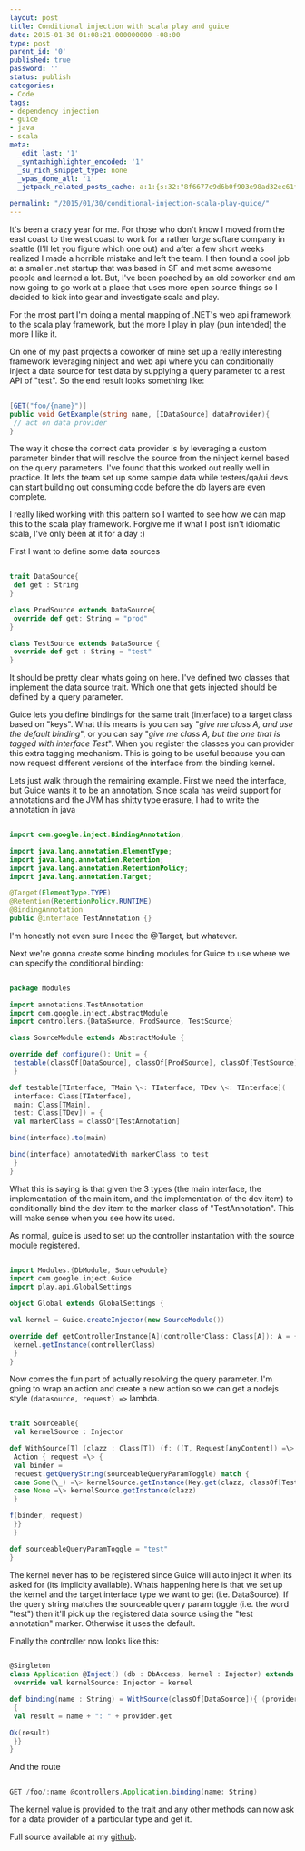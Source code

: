 ```yaml
---
layout: post
title: Conditional injection with scala play and guice
date: 2015-01-30 01:08:21.000000000 -08:00
type: post
parent_id: '0'
published: true
password: ''
status: publish
categories:
- Code
tags:
- dependency injection
- guice
- java
- scala
meta:
  _edit_last: '1'
  _syntaxhighlighter_encoded: '1'
  _su_rich_snippet_type: none
  _wpas_done_all: '1'
  _jetpack_related_posts_cache: a:1:{s:32:"8f6677c9d6b0f903e98ad32ec61f8deb";a:2:{s:7:"expires";i:1557884187;s:7:"payload";a:3:{i:0;a:1:{s:2:"id";i:4939;}i:1;a:1:{s:2:"id";i:4961;}i:2;a:1:{s:2:"id";i:4919;}}}}

permalink: "/2015/01/30/conditional-injection-scala-play-guice/"
---
```

It's been a crazy year for me. For those who don't know I moved from the east coast to the west coast to work for a rather _large_ softare company in seattle (I'll let you figure which one out) and after a few short weeks realized I made a horrible mistake and left the team. I then found a cool job at a smaller .net startup that was based in SF and met some awesome people and learned a lot. But, I've been poached by an old coworker and am now going to go work at a place that uses more open source things so I decided to kick into gear and investigate scala and play.

For the most part I'm doing a mental mapping of .NET's web api framework to the scala play framework, but the more I play in play (pun intended) the more I like it.

On one of my past projects a coworker of mine set up a really interesting framework leveraging ninject and web api where you can conditionally inject a data source for test data by supplying a query parameter to a rest API of "test". So the end result looks something like:

```csharp
  
[GET("foo/{name}")]  
public void GetExample(string name, [IDataSource] dataProvider){  
 // act on data provider  
}  

```

The way it chose the correct data provider is by leveraging a custom parameter binder that will resolve the source from the ninject kernel based on the query parameters. I've found that this worked out really well in practice. It lets the team set up some sample data while testers/qa/ui devs can start building out consuming code before the db layers are even complete.

I really liked working with this pattern so I wanted to see how we can map this to the scala play framework. Forgive me if what I post isn't idiomatic scala, I've only been at it for a day :)

First I want to define some data sources

```scala
  
trait DataSource{  
 def get : String  
}

class ProdSource extends DataSource{  
 override def get: String = "prod"  
}

class TestSource extends DataSource {  
 override def get : String = "test"  
}  

```

It should be pretty clear whats going on here. I've defined two classes that implement the data source trait. Which one that gets injected should be defined by a query parameter.

Guice lets you define bindings for the same trait (interface) to a target class based on "keys". What this means is you can say "_give me class A, and use the default binding_", or you can say "_give me class A, but the one that is tagged with interface Test_". When you register the classes you can provider this extra tagging mechanism. This is going to be useful because you can now request different versions of the interface from the binding kernel.

Lets just walk through the remaining example. First we need the interface, but Guice wants it to be an annotation. Since scala has weird support for annotations and the JVM has shitty type erasure, I had to write the annotation in java

```java
  
import com.google.inject.BindingAnnotation;

import java.lang.annotation.ElementType;  
import java.lang.annotation.Retention;  
import java.lang.annotation.RetentionPolicy;  
import java.lang.annotation.Target;

@Target(ElementType.TYPE)  
@Retention(RetentionPolicy.RUNTIME)  
@BindingAnnotation  
public @interface TestAnnotation {}  

```

I'm honestly not even sure I need the @Target, but whatever.

Next we're gonna create some binding modules for Guice to use where we can specify the conditional binding:

```scala
  
package Modules

import annotations.TestAnnotation  
import com.google.inject.AbstractModule  
import controllers.{DataSource, ProdSource, TestSource}

class SourceModule extends AbstractModule {

override def configure(): Unit = {  
 testable(classOf[DataSource], classOf[ProdSource], classOf[TestSource])  
 }

def testable[TInterface, TMain \<: TInterface, TDev \<: TInterface](  
 interface: Class[TInterface],  
 main: Class[TMain],  
 test: Class[TDev]) = {  
 val markerClass = classOf[TestAnnotation]

bind(interface).to(main)

bind(interface) annotatedWith markerClass to test  
 }  
}  

```

What this is saying is that given the 3 types (the main interface, the implementation of the main item, and the implementation of the dev item) to conditionally bind the dev item to the marker class of "TestAnnotation". This will make sense when you see how its used.

As normal, guice is used to set up the controller instantation with the source module registered.

```scala
  
import Modules.{DbModule, SourceModule}  
import com.google.inject.Guice  
import play.api.GlobalSettings

object Global extends GlobalSettings {

val kernel = Guice.createInjector(new SourceModule())

override def getControllerInstance[A](controllerClass: Class[A]): A = {  
 kernel.getInstance(controllerClass)  
 }  
}  

```

Now comes the fun part of actually resolving the query parameter. I'm going to wrap an action and create a new action so we can get a nodejs style `(datasource, request) =>` lambda.

```scala
  
trait Sourceable{  
 val kernelSource : Injector

def WithSource[T] (clazz : Class[T]) (f: ((T, Request[AnyContent]) =\> Result)) : Action[AnyContent] = {  
 Action { request =\> {  
 val binder =  
 request.getQueryString(sourceableQueryParamToggle) match {  
 case Some(\_) =\> kernelSource.getInstance(Key.get(clazz, classOf[TestAnnotation]))  
 case None =\> kernelSource.getInstance(clazz)  
 }

f(binder, request)  
 }}  
 }

def sourceableQueryParamToggle = "test"  
}  

```

The kernel never has to be registered since Guice will auto inject it when its asked for (its implicity available). Whats happening here is that we set up the kernel and the target interface type we want to get (i.e. DataSource). If the query string matches the sourceable query param toggle (i.e. the word "test") then it'll pick up the registered data source using the "test annotation" marker. Otherwise it uses the default.

Finally the controller now looks like this:

```scala
  
@Singleton  
class Application @Inject() (db : DbAccess, kernel : Injector) extends Controller with Sourceable {  
 override val kernelSource: Injector = kernel

def binding(name : String) = WithSource(classOf[DataSource]){ (provider, request) =\>  
 {  
 val result = name + ": " + provider.get

Ok(result)  
 }}  
}  

```

And the route

```scala
  
GET /foo/:name @controllers.Application.binding(name: String)  

```

The kernel value is provided to the trait and any other methods can now ask for a data provider of a particular type and get it.

Full source available at my [github](https://github.com/devshorts/scala-injector).

